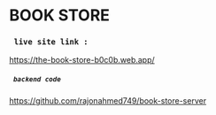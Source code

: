 # BOOK STORE 
### ` live site link :`
 https://the-book-store-b0c0b.web.app/

##### ` backend code`

 https://github.com/rajonahmed749/book-store-server